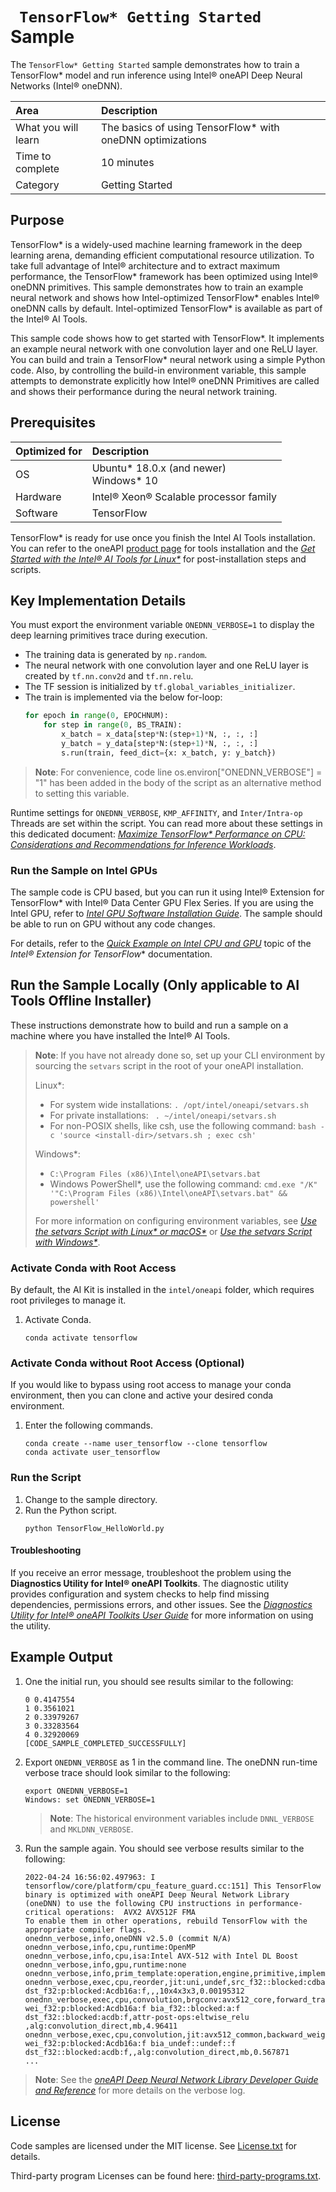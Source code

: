 # ` TensorFlow* Getting Started` Sample

The `TensorFlow* Getting Started` sample demonstrates how to train a TensorFlow* model and run inference using Intel® oneAPI Deep Neural Networks (Intel® oneDNN).

| Area                       | Description
|:---                        |:---
| What you will learn        | The basics of using TensorFlow* with oneDNN optimizations
| Time to complete           | 10 minutes
| Category                   | Getting Started

## Purpose

TensorFlow* is a widely-used machine learning framework in the deep learning arena, demanding efficient computational resource utilization. To take full advantage of Intel® architecture and to extract maximum performance, the TensorFlow* framework has been optimized using Intel® oneDNN primitives. This sample demonstrates how to train an example neural network and shows how Intel-optimized TensorFlow* enables Intel® oneDNN calls by default. Intel-optimized TensorFlow* is available as part of the Intel® AI Tools.

This sample code shows how to get started with TensorFlow*. It implements an example neural network with one convolution layer and one ReLU layer. You can build and train a TensorFlow* neural network using a simple Python code. Also, by controlling the build-in environment variable, this sample attempts to demonstrate explicitly how Intel® oneDNN Primitives are called and shows their performance during the neural network training.

## Prerequisites

| Optimized for          | Description
|:---                    |:---
| OS                     | Ubuntu* 18.0.x (and newer) <br> Windows* 10 
| Hardware               | Intel® Xeon® Scalable processor family
| Software               | TensorFlow

TensorFlow* is ready for use once you finish the Intel AI Tools installation. You can refer to the oneAPI [product page](https://software.intel.com/en-us/oneapi) for tools installation and the *[Get Started with the Intel® AI Tools for Linux*](https://software.intel.com/en-us/get-started-with-intel-oneapi-linux-get-started-with-the-intel-ai-analytics-toolkit)* for post-installation steps and scripts.

## Key Implementation Details

You must export the environment variable `ONEDNN_VERBOSE=1` to display the deep learning primitives trace during execution.

 - The training data is generated by `np.random`.
 - The neural network with one convolution layer and one ReLU layer is created by `tf.nn.conv2d` and `tf.nn.relu`.
 - The TF session is initialized by `tf.global_variables_initializer`.
 - The train is implemented via the below for-loop:
    ```python
    for epoch in range(0, EPOCHNUM):
        for step in range(0, BS_TRAIN):
            x_batch = x_data[step*N:(step+1)*N, :, :, :]
            y_batch = y_data[step*N:(step+1)*N, :, :, :]
            s.run(train, feed_dict={x: x_batch, y: y_batch})
    ```

>**Note**: For convenience, code line os.environ["ONEDNN_VERBOSE"] = "1" has been added in the body of the script as an alternative method to setting this variable.

Runtime settings for `ONEDNN_VERBOSE`, `KMP_AFFINITY`, and `Inter/Intra-op` Threads are set within the script. You can read more about these settings in this dedicated document: *[Maximize TensorFlow* Performance on CPU: Considerations and Recommendations for Inference Workloads](https://software.intel.com/en-us/articles/maximize-tensorflow-performance-on-cpu-considerations-and-recommendations-for-inference)*.

### Run the Sample on Intel GPUs

The sample code is CPU based, but you can run it using Intel® Extension for TensorFlow* with Intel® Data Center GPU Flex Series. If you are using the Intel GPU, refer to *[Intel GPU Software Installation Guide](https://intel.github.io/intel-extension-for-tensorflow/latest/docs/install/install_for_gpu.html)*. The sample should be able to run on GPU without any code changes. 

For details, refer to the *[Quick Example on Intel CPU and GPU](https://intel.github.io/intel-extension-for-tensorflow/latest/examples/quick_example.html)* topic of the *Intel® Extension for TensorFlow** documentation. 

## Run the Sample Locally (Only applicable to AI Tools Offline Installer)

These instructions demonstrate how to build and run a sample on a machine where you have installed the Intel® AI Tools. 

> **Note**: If you have not already done so, set up your CLI
> environment by sourcing  the `setvars` script in the root of your oneAPI installation.
>
> Linux*:
> - For system wide installations: `. /opt/intel/oneapi/setvars.sh`
> - For private installations: ` . ~/intel/oneapi/setvars.sh`
> - For non-POSIX shells, like csh, use the following command: `bash -c 'source <install-dir>/setvars.sh ; exec csh'`
>
> Windows*:
> - `C:\Program Files (x86)\Intel\oneAPI\setvars.bat`
> - Windows PowerShell*, use the following command: `cmd.exe "/K" '"C:\Program Files (x86)\Intel\oneAPI\setvars.bat" && powershell'`
>
> For more information on configuring environment variables, see *[Use the setvars Script with Linux* or macOS*](https://www.intel.com/content/www/us/en/develop/documentation/oneapi-programming-guide/top/oneapi-development-environment-setup/use-the-setvars-script-with-linux-or-macos.html)* or *[Use the setvars Script with Windows*](https://www.intel.com/content/www/us/en/develop/documentation/oneapi-programming-guide/top/oneapi-development-environment-setup/use-the-setvars-script-with-windows.html)*.

### Activate Conda with Root Access

By default, the AI Kit is installed in the `intel/oneapi` folder, which requires root privileges to manage it.

1. Activate Conda.
   ```
   conda activate tensorflow
   ```

### Activate Conda without Root Access (Optional)

If you would like to bypass using root access to manage your conda environment, then you can clone and active your desired conda environment.

1. Enter the following commands.
   ```
   conda create --name user_tensorflow --clone tensorflow
   conda activate user_tensorflow
   ```

### Run the Script

1. Change to the sample directory.
2. Run the Python script.
   ```
   python TensorFlow_HelloWorld.py
   ```

#### Troubleshooting

If you receive an error message, troubleshoot the problem using the **Diagnostics Utility for Intel® oneAPI Toolkits**. The diagnostic utility provides configuration and system checks to help find missing dependencies, permissions errors, and other issues. See the *[Diagnostics Utility for Intel® oneAPI Toolkits User Guide](https://www.intel.com/content/www/us/en/develop/documentation/diagnostic-utility-user-guide/top.html)* for more information on using the utility.


## Example Output

1. One the initial run, you should see results similar to the following:

   ```
   0 0.4147554
   1 0.3561021
   2 0.33979267
   3 0.33283564
   4 0.32920069
   [CODE_SAMPLE_COMPLETED_SUCCESSFULLY]
   ```

2. Export `ONEDNN_VERBOSE` as 1 in the command line. The oneDNN run-time verbose trace should look similar to the following:
   ```
   export ONEDNN_VERBOSE=1
   Windows: set ONEDNN_VERBOSE=1
   ```
   >**Note**: The historical environment variables include `DNNL_VERBOSE` and `MKLDNN_VERBOSE`.

3. Run the sample again. You should see verbose results similar to the following:
   ```
   2022-04-24 16:56:02.497963: I tensorflow/core/platform/cpu_feature_guard.cc:151] This TensorFlow binary is optimized with oneAPI Deep Neural Network Library (oneDNN) to use the following CPU instructions in performance-critical operations:  AVX2 AVX512F FMA
   To enable them in other operations, rebuild TensorFlow with the appropriate compiler flags.
   onednn_verbose,info,oneDNN v2.5.0 (commit N/A)
   onednn_verbose,info,cpu,runtime:OpenMP
   onednn_verbose,info,cpu,isa:Intel AVX-512 with Intel DL Boost
   onednn_verbose,info,gpu,runtime:none
   onednn_verbose,info,prim_template:operation,engine,primitive,implementation,prop_kind,memory_descriptors,attributes,auxiliary,problem_desc,exec_time
   onednn_verbose,exec,cpu,reorder,jit:uni,undef,src_f32::blocked:cdba:f dst_f32:p:blocked:Acdb16a:f,,,10x4x3x3,0.00195312
   onednn_verbose,exec,cpu,convolution,brgconv:avx512_core,forward_training,src_f32::blocked:acdb:f wei_f32:p:blocked:Acdb16a:f bia_f32::blocked:a:f dst_f32::blocked:acdb:f,attr-post-ops:eltwise_relu ,alg:convolution_direct,mb,4.96411
   onednn_verbose,exec,cpu,convolution,jit:avx512_common,backward_weights,src_f32::blocked:acdb:f wei_f32:p:blocked:Acdb16a:f bia_undef::undef::f dst_f32::blocked:acdb:f,,alg:convolution_direct,mb,0.567871
   ...
   ```

>**Note**: See the *[oneAPI Deep Neural Network Library Developer Guide and Reference](https://oneapi-src.github.io/oneDNN/dev_guide_verbose.html)* for more details on the verbose log.

## License

Code samples are licensed under the MIT license. See
[License.txt](https://github.com/oneapi-src/oneAPI-samples/blob/master/License.txt) for details.

Third-party program Licenses can be found here: [third-party-programs.txt](https://github.com/oneapi-src/oneAPI-samples/blob/master/third-party-programs.txt).

